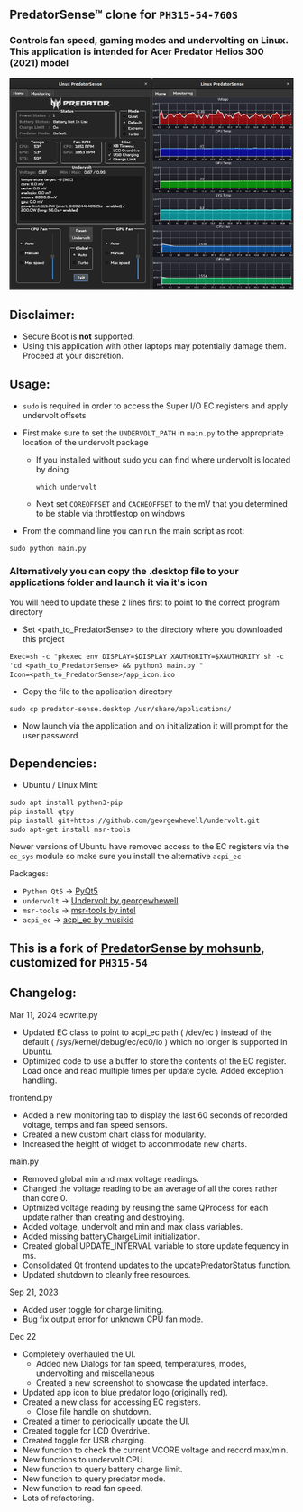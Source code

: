 ## PredatorSense™ clone for ```PH315-54-760S```
### Controls fan speed, gaming modes and undervolting on Linux. This application is intended for Acer Predator Helios 300 (2021) model

![Predator Sense](LinuxPredatorSense.png)

## Disclaimer:
* Secure Boot is **not** supported.
* Using this application with other laptops may potentially damage them. Proceed at your discretion.

## Usage:
- ```sudo``` is required in order to access the Super I/O EC registers and apply undervolt offsets

- First make sure to set the ```UNDERVOLT_PATH``` in ```main.py``` to the appropriate location of the undervolt package
  - If you installed without sudo you can find where undervolt is located by doing
    ```
    which undervolt
    ```
  - Next set ```COREOFFSET``` and ```CACHEOFFSET``` to the mV that you determined to be stable via throttlestop on windows

 - From the command line you can run the main script as root:
```
sudo python main.py
```

### Alternatively you can copy the .desktop file to your applications folder and launch it via it's icon

You will need to update these 2 lines first to point to the correct program directory
 - Set <path_to_PredatorSense> to the directory where you downloaded this project
```
Exec=sh -c "pkexec env DISPLAY=$DISPLAY XAUTHORITY=$XAUTHORITY sh -c 'cd <path_to_PredatorSense> && python3 main.py'"
Icon=<path_to_PredatorSense>/app_icon.ico
```
 - Copy the file to the application directory

```
sudo cp predator-sense.desktop /usr/share/applications/
```
 - Now launch via the application and on initialization it will prompt for the user password

## Dependencies:
* Ubuntu / Linux Mint:
```
sudo apt install python3-pip
pip install qtpy
pip install git+https://github.com/georgewhewell/undervolt.git
sudo apt-get install msr-tools
```

Newer versions of Ubuntu have removed access to the EC registers via the ```ec_sys``` module so make sure you install the alternative ```acpi_ec```

Packages:
* ```Python Qt5``` -> [PyQt5](https://pypi.org/project/PyQt5/)
* ```undervolt``` -> [Undervolt by georgewhewell](https://github.com/georgewhewell/undervolt)
* ```msr-tools``` -> [msr-tools by intel](https://github.com/intel/msr-tools)
* ```acpi_ec``` -> [acpi_ec by musikid](https://github.com/musikid/acpi_ec/)

## This is a fork of [PredatorSense by mohsunb](https://github.com/mohsunb/PredatorSense), customized for ```PH315-54```

## Changelog:
Mar 11, 2024
ecwrite.py
 - Updated EC class to point to acpi_ec path ( /dev/ec ) instead of the default ( /sys/kernel/debug/ec/ec0/io ) which no longer is supported in Ubuntu.
- Optimized code to use a buffer to store the contents of the EC register. Load once and read multiple times per update cycle.
Added exception handling.

frontend.py
- Added a new monitoring tab to display the last 60 seconds of recorded voltage, temps and fan speed sensors.
- Created a new custom chart class for modularity.
- Increased the height of widget to accommodate new charts.

main.py
- Removed global min and max voltage readings.
- Changed the voltage reading to be an average of all the cores rather than core 0.
- Optmized voltage reading by reusing the same QProcess for each update rather than creating and destroying.
- Added voltage, undervolt and min and max class variables.
- Added missing batteryChargeLimit initialization.
- Created global UPDATE_INTERVAL variable to store update fequency in ms.
- Consolidated Qt frontend updates to the updatePredatorStatus function.
- Updated shutdown to cleanly free resources.

Sep 21, 2023
- Added user toggle for charge limiting.
- Bug fix output error for unknown CPU fan mode.

Dec 22
- Completely overhauled the UI.
  - Added new Dialogs for fan speed, temperatures, modes, undervolting and miscellaneous
  - Created a new screenshot to showcase the updated interface.
- Updated app icon to blue predator logo (originally red).
- Created a new class for accessing EC registers.
  - Close file handle on shutdown.
- Created a timer to periodically update the UI.
- Created toggle for LCD Overdrive.
- Created toggle for USB charging.
- New function to check the current VCORE voltage and record max/min.
- New functions to undervolt CPU.
- New function to query battery charge limit.
- New function to query predator mode.
- New function to read fan speed.
- Lots of refactoring.